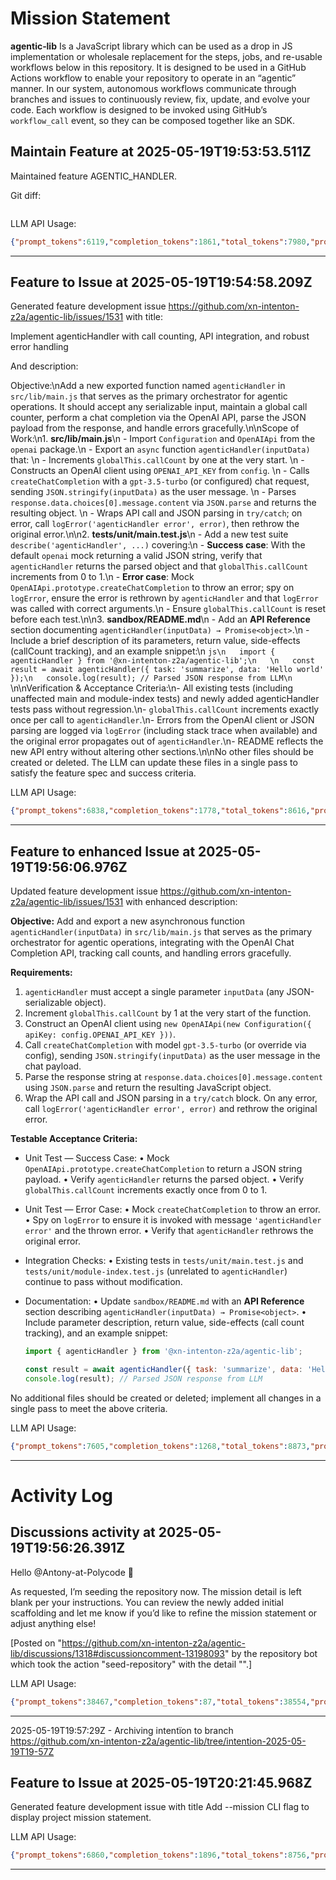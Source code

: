 # Mission Statement

**agentic‑lib** Is a JavaScript library which can be used as a drop in JS implementation or wholesale replacement for 
the steps, jobs, and re-usable workflows below in this repository. It is designed to be used in a GitHub Actions 
workflow to enable your repository to operate in an “agentic” manner. In our system, autonomous workflows communicate
through branches and issues to continuously review, fix, update, and evolve your code. Each workflow is designed to be
invoked using GitHub’s `workflow_call` event, so they can be composed together like an SDK.
## Maintain Feature at 2025-05-19T19:53:53.511Z

Maintained feature AGENTIC_HANDLER.

Git diff:

```

```

LLM API Usage:

```json
{"prompt_tokens":6119,"completion_tokens":1861,"total_tokens":7980,"prompt_tokens_details":{"cached_tokens":0,"audio_tokens":0},"completion_tokens_details":{"reasoning_tokens":1344,"audio_tokens":0,"accepted_prediction_tokens":0,"rejected_prediction_tokens":0}}
```
---

## Feature to Issue at 2025-05-19T19:54:58.209Z

Generated feature development issue https://github.com/xn-intenton-z2a/agentic-lib/issues/1531 with title:

Implement agenticHandler with call counting, API integration, and robust error handling

And description:

Objective:\nAdd a new exported function named `agenticHandler` in `src/lib/main.js` that serves as the primary orchestrator for agentic operations. It should accept any serializable input, maintain a global call counter, perform a chat completion via the OpenAI API, parse the JSON payload from the response, and handle errors gracefully.\n\nScope of Work:\n1. **src/lib/main.js**\n   - Import `Configuration` and `OpenAIApi` from the `openai` package.\n   - Export an `async` function `agenticHandler(inputData)` that:  \n     - Increments `globalThis.callCount` by one at the very start.  \n     - Constructs an OpenAI client using `OPENAI_API_KEY` from `config`.  \n     - Calls `createChatCompletion` with a `gpt-3.5-turbo` (or configured) chat request, sending `JSON.stringify(inputData)` as the user message.  \n     - Parses `response.data.choices[0].message.content` via `JSON.parse` and returns the resulting object.  \n     - Wraps API call and JSON parsing in `try/catch`; on error, call `logError('agenticHandler error', error)`, then rethrow the original error.\n\n2. **tests/unit/main.test.js**\n   - Add a new test suite `describe('agenticHandler', ...)` covering:\n     - **Success case**: With the default `openai` mock returning a valid JSON string, verify that `agenticHandler` returns the parsed object and that `globalThis.callCount` increments from 0 to 1.\n     - **Error case**: Mock `OpenAIApi.prototype.createChatCompletion` to throw an error; spy on `logError`, ensure the error is rethrown by `agenticHandler` and that `logError` was called with correct arguments.\n   - Ensure `globalThis.callCount` is reset before each test.\n\n3. **sandbox/README.md**\n   - Add an **API Reference** section documenting `agenticHandler(inputData) → Promise<object>`.\n   - Include a brief description of its parameters, return value, side-effects (callCount tracking), and an example snippet:\n   ```js\n   import { agenticHandler } from '@xn-intenton-z2a/agentic-lib';\n   \n   const result = await agenticHandler({ task: 'summarize', data: 'Hello world' });\n   console.log(result); // Parsed JSON response from LLM\n   ```\n\nVerification & Acceptance Criteria:\n- All existing tests (including unaffected main and module-index tests) and newly added agenticHandler tests pass without regression.\n- `globalThis.callCount` increments exactly once per call to `agenticHandler`.\n- Errors from the OpenAI client or JSON parsing are logged via `logError` (including stack trace when available) and the original error propagates out of `agenticHandler`.\n- README reflects the new API entry without altering other sections.\n\nNo other files should be created or deleted. The LLM can update these files in a single pass to satisfy the feature spec and success criteria.

LLM API Usage:

```json
{"prompt_tokens":6838,"completion_tokens":1778,"total_tokens":8616,"prompt_tokens_details":{"cached_tokens":0,"audio_tokens":0},"completion_tokens_details":{"reasoning_tokens":1024,"audio_tokens":0,"accepted_prediction_tokens":0,"rejected_prediction_tokens":0}}
```
---

## Feature to enhanced Issue at 2025-05-19T19:56:06.976Z

Updated feature development issue https://github.com/xn-intenton-z2a/agentic-lib/issues/1531 with enhanced description:

**Objective:**
Add and export a new asynchronous function `agenticHandler(inputData)` in `src/lib/main.js` that serves as the primary orchestrator for agentic operations, integrating with the OpenAI Chat Completion API, tracking call counts, and handling errors gracefully.

**Requirements:**
1. `agenticHandler` must accept a single parameter `inputData` (any JSON-serializable object).
2. Increment `globalThis.callCount` by 1 at the very start of the function.
3. Construct an OpenAI client using `new OpenAIApi(new Configuration({ apiKey: config.OPENAI_API_KEY }))`.
4. Call `createChatCompletion` with model `gpt-3.5-turbo` (or override via config), sending `JSON.stringify(inputData)` as the user message in the chat payload.
5. Parse the response string at `response.data.choices[0].message.content` using `JSON.parse` and return the resulting JavaScript object.
6. Wrap the API call and JSON parsing in a `try/catch` block. On any error, call `logError('agenticHandler error', error)` and rethrow the original error.

**Testable Acceptance Criteria:**
- Unit Test — Success Case:
  • Mock `OpenAIApi.prototype.createChatCompletion` to return a JSON string payload.
  • Verify `agenticHandler` returns the parsed object.
  • Verify `globalThis.callCount` increments exactly once from 0 to 1.

- Unit Test — Error Case:
  • Mock `createChatCompletion` to throw an error.
  • Spy on `logError` to ensure it is invoked with message `'agenticHandler error'` and the thrown error.
  • Verify that `agenticHandler` rethrows the original error.

- Integration Checks:
  • Existing tests in `tests/unit/main.test.js` and `tests/unit/module-index.test.js` (unrelated to `agenticHandler`) continue to pass without modification.

- Documentation:
  • Update `sandbox/README.md` with an **API Reference** section describing `agenticHandler(inputData) → Promise<object>`.
  • Include parameter description, return value, side-effects (call count tracking), and an example snippet:
    ```js
    import { agenticHandler } from '@xn-intenton-z2a/agentic-lib';

    const result = await agenticHandler({ task: 'summarize', data: 'Hello world' });
    console.log(result); // Parsed JSON response from LLM
    ```

No additional files should be created or deleted; implement all changes in a single pass to meet the above criteria.

LLM API Usage:

```json
{"prompt_tokens":7605,"completion_tokens":1268,"total_tokens":8873,"prompt_tokens_details":{"cached_tokens":0,"audio_tokens":0},"completion_tokens_details":{"reasoning_tokens":640,"audio_tokens":0,"accepted_prediction_tokens":0,"rejected_prediction_tokens":0}}
```
---

# Activity Log

## Discussions activity at 2025-05-19T19:56:26.391Z

Hello @Antony-at-Polycode 👋

As requested, I’m seeding the repository now. The mission detail is left blank per your instructions. You can review the newly added initial scaffolding and let me know if you’d like to refine the mission statement or adjust anything else!

[Posted on "https://github.com/xn-intenton-z2a/agentic-lib/discussions/1318#discussioncomment-13198093" by the repository bot which took the action "seed-repository" with the detail "".]

LLM API Usage:

```json
{"prompt_tokens":38467,"completion_tokens":87,"total_tokens":38554,"prompt_tokens_details":{"cached_tokens":0,"audio_tokens":0},"completion_tokens_details":{"reasoning_tokens":0,"audio_tokens":0,"accepted_prediction_tokens":0,"rejected_prediction_tokens":0}}

```
---

2025-05-19T19:57:29Z - Archiving intentïon to branch https://github.com/xn-intenton-z2a/agentic-lib/tree/intention-2025-05-19T19-57Z

## Feature to Issue at 2025-05-19T20:21:45.968Z

Generated feature development issue with title Add --mission CLI flag to display project mission statement.

LLM API Usage:

```json
{"prompt_tokens":6860,"completion_tokens":1896,"total_tokens":8756,"prompt_tokens_details":{"cached_tokens":0,"audio_tokens":0},"completion_tokens_details":{"reasoning_tokens":1472,"audio_tokens":0,"accepted_prediction_tokens":0,"rejected_prediction_tokens":0}}
```
---

